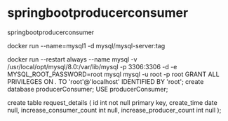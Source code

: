 # springbootproducerconsumer
springbootproducerconsumer

docker run --name=mysql1 -d mysql/mysql-server:tag

docker run --restart always --name mysql -v /usr/local/opt/mysql/8.0:/var/lib/mysql -p 3306:3306 -d -e MYSQL_ROOT_PASSWORD=root mysql
 mysql -u root -p root
 GRANT ALL PRIVILEGES ON *.* TO 'root'@'localhost' IDENTIFIED BY 'root';
 create database producerConsumer;
 USE producerConsumer;
 
create table request_details
(
    id                      int  not null
    primary                 key,
    create_time             date null,
    increase_consumer_count int  null,
    increase_producer_count int  null
);
 
